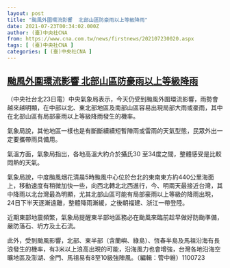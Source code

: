 ```yaml
---
layout: post
title: "颱風外圍環流影響  北部山區防豪雨以上等級降雨"
date: 2021-07-23T00:34:02.000Z
author: (臺)中央社CNA
from: https://www.cna.com.tw/news/firstnews/202107230020.aspx
tags: [ (臺)中央社CNA ]
categories: [ (臺)中央社CNA ]
---
```

<!--1627000442000-->
[颱風外圍環流影響  北部山區防豪雨以上等級降雨](https://www.cna.com.tw/news/firstnews/202107230020.aspx)
------

<div>
<div></div><div class="paragraph"><p>（中央社台北23日電）中央氣象局表示，今天仍受到颱風外圍環流影響，雨勢會越來越明顯，在中部以北、東北部地區及南部山區容易出現局部大雨或豪雨，其中在北部山區有局部豪雨以上等級降雨發生的機率。</p><p>氣象局說，其他地區一樣也是有斷斷續續短暫陣雨或雷雨的天氣型態，民眾外出一定要攜帶雨具備用。</p><p>氣溫方面，氣象局指出，各地高溫大約介於攝氏30 至34度之間，整體感受是比較悶熱的天氣。</p><p>氣象局說，中度颱風烟花清晨5時颱風中心位於台北的東南東方約440公里海面上，移動速度有稍微加快一些，向西北轉北北西進行，今、明兩天最接近台灣，其中降雨以北台灣最為明顯，尤其北部山區可能有局部豪雨以上等級的降雨出現，24日下半天逐漸遠離，整體降雨漸緩，之後朝福建、浙江一帶登陸。</p><p>近期東部地震頻繁，氣象局提醒東半部地區務必在颱風來臨前趁早做好防颱準備，嚴防落石、坍方及土石流。</p><p>此外，受到颱風影響，北部、東半部（含蘭嶼、綠島）、恆春半島及馬祖沿海有長浪發生的機率，有3米以上浪高出現的可能，沿海風力也會增強，台灣各地沿海空曠地區及澎湖、金門、馬祖易有8至10級強陣風。（編輯：管中維）1100723</p></div>
</div>
